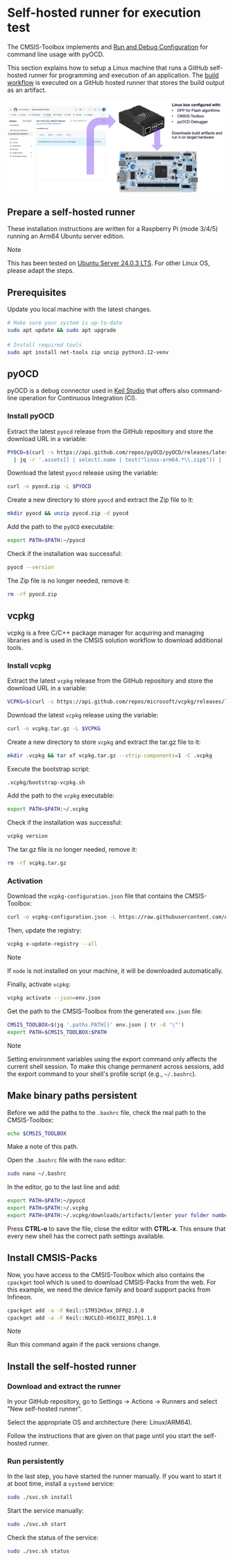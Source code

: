 # Self-hosted runner for execution test

The CMSIS-Toolbox implements and
[Run and Debug Configuration](https://open-cmsis-pack.github.io/cmsis-toolbox/build-overview/#run-and-debug-configuration)
for command line usage with pyOCD.

This section explains how to setup a Linux machine that runs a GitHub self-hosted runner for programming and execution
of an application. The [build workflow](../.github/workflows/Build_NUCLEO_H563ZI_Release.yaml) is executed on a GitHub
hosted runner that stores the build output as an artifact.

![CI and HiL Test](CI_HIL.png "CI and HiL Test")

## Prepare a self-hosted runner

These installation instructions are written for a Raspberry Pi (mode 3/4/5) running an Arm64 Ubuntu server edition.

> [!NOTE]
> This has been tested on [Ubuntu Server 24.0.3 LTS](https://ubuntu.com/download/server). For other Linux OS, please
> adapt the steps.

## Prerequisites

Update you local machine with the latest changes.

```sh
# Make sure your system is up-to-date
sudo apt update && sudo apt upgrade

# Install required tools
sudo apt install net-tools zip unzip python3.12-venv
```

## pyOCD

pyOCD is a debug connector used in [Keil Studio](https://mdk-packs.github.io/vscode-cmsis-solution-docs/index.html)
that offers also command-line operation for Continuous Integration (CI).

### Install pyOCD

<!-- > [!NOTE] -->
<!-- > Ubuntu Server 24.0.3 already comes with Python 3.12.x which is used in the following to describe the set up of -->
<!-- > `pyocd` in a virtual environment. Please make sure to install an appropriate Python version on your system as well. -->
<!--  -->
<!-- ```sh -->
<!-- # Create a virtual environment -->
<!-- python3 -m venv ~/pyocd_venv -->
<!--  -->
<!-- # Activate the virtual environment -->
<!-- source ~/pyocd_venv/bin/activate -->
<!--  -->
<!-- # Install pyocd -->
<!-- pip3 install pyocd -->
<!-- ``` -->

Extract the latest `pyocd` release from the GitHub repository and store the download URL in a variable:

```sh
PYOCD=$(curl -s https://api.github.com/repos/pyOCD/pyOCD/releases/latest \
  | jq -r '.assets[] | select(.name | test("linux-arm64.*\\.zip$")) | .browser_download_url')
```

Download the latest `pyocd` release using the variable:

```sh
curl -o pyocd.zip -L $PYOCD
```

Create a new directory to store `pyocd` and extract the Zip file to it:

```sh
mkdir pyocd && unzip pyocd.zip -d pyocd
```

Add the path to the `pyOCD` executable:

```sh
export PATH=$PATH:~/pyocd
```

Check if the installation was successful:

```sh
pyocd --version
```

The Zip file is no longer needed, remove it:

```sh
rm -rf pyocd.zip
```

## vcpkg

vcpkg is a free C/C++ package manager for acquiring and managing libraries and is used in the CMSIS solution workflow
to download additional tools.

### Install vcpkg

Extract the latest `vcpkg` release from the GitHub repository and store the download URL in a variable:

```sh
VCPKG=$(curl -s https://api.github.com/repos/microsoft/vcpkg/releases/latest | jq -r '.tarball_url')
```

Download the latest `vcpkg` release using the variable:

```sh
curl -o vcpkg.tar.gz -L $VCPKG
```

Create a new directory to store `vcpkg` and extract the tar.gz file to it:

```sh
mkdir .vcpkg && tar xf vcpkg.tar.gz --strip-components=1 -C .vcpkg
```

Execute the bootstrap script:

```sh
.vcpkg/bootstrap-vcpkg.sh
```

Add the path to the `vcpkg` executable:

```sh
export PATH=$PATH:~/.vcpkg
```

Check if the installation was successful:

```sh
vcpkg version
```

The tar.gz file is no longer needed, remove it:

```sh
rm -rf vcpkg.tar.gz
```

### Activation

Download the `vcpkg-configuration.json` file that contains the CMSIS-Toolbox:

```sh
curl -o vcpkg-configuration.json -L https://raw.githubusercontent.com/Arm-Examples/Safety-Example-STM32/refs/heads/main/vcpkg-run-configuration.json
```

Then, update the registry:

```sh
vcpkg x-update-registry --all
```

> [!NOTE]
> If `node` is not installed on your machine, it will be downloaded automatically.

Finally, activate `vcpkg`:

```sh
vcpkg activate --json=env.json
```

Get the path to the CMSIS-Toolbox from the generated `env.json` file:

```sh
CMSIS_TOOLBOX=$(jq '.paths.PATH[]' env.json | tr -d '\"')
export PATH=$CMSIS_TOOLBOX:$PATH
```

> [!NOTE]
> Setting environment variables using the export command only affects the current shell session. To make this change
> permanent across sessions, add the export command to your shell's profile script (e.g., `~/.bashrc`).

## Make binary paths persistent

Before we add the paths to the `.bashrc` file, check the real path to the CMSIS-Toolbox:

```sh
echo $CMSIS_TOOLBOX
```

Make a note of this path.

Open the `.bashrc` file with the `nano` editor:

```sh
sudo nano ~/.bashrc
```

In the editor, go to the last line and add:

```sh
export PATH=$PATH:~/pyocd
export PATH=$PATH:~/.vcpkg
export PATH=$PATH:~/.vcpkg/downloads/artifacts/[enter your folder number here]/tools.open.cmsis.pack.cmsis.toolbox/2.11.0/bin
```

Press **CTRL-o** to save the file, close the editor with **CTRL-x**. This ensure that every new shell has the correct
path settings available.

## Install CMSIS-Packs

Now, you have access to the CMSIS-Toolbox which also contains the `cpackget` tool which is used to download CMSIS-Packs
from the web. For this example, we need the device family and board support packs from Infineon.

```sh
cpackget add -a -F Keil::STM32H5xx_DFP@2.1.0
cpackget add -a -F Keil::NUCLEO-H563ZI_BSP@1.1.0
```

> [!NOTE]
> Run this command again if the pack versions change.

## Install the self-hosted runner

### Download and extract the runner

In your GitHub repository, go to Settings → Actions → Runners and select "New self-hosted runner".

Select the appropriate OS and architecture (here: Linux/ARM64).

Follow the instructions that are given on that page until you start the self-hosted runner.

### Run persistently

In the last step, you have started the runner manually. If you want to start it at boot time, install a `systemd`
service:

```sh
sudo ./svc.sh install
```

Start the service manually:

```sh
sudo ./svc.sh start
```

Check the status of the service:

```sh
sudo ./svc.sh status
```
